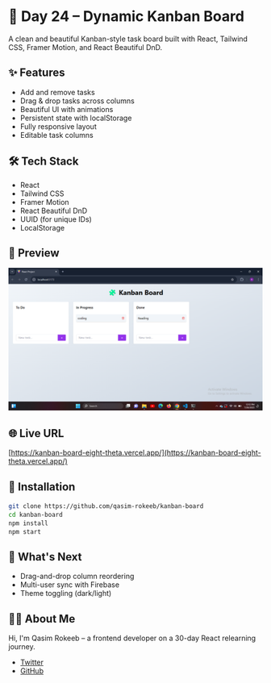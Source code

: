 # 🧩 Day 24 – Dynamic Kanban Board

A clean and beautiful Kanban-style task board built with React, Tailwind CSS, Framer Motion, and React Beautiful DnD.

## ✨ Features

- Add and remove tasks
- Drag & drop tasks across columns
- Beautiful UI with animations
- Persistent state with localStorage
- Fully responsive layout
- Editable task columns

## 🛠️ Tech Stack

- React
- Tailwind CSS
- Framer Motion
- React Beautiful DnD
- UUID (for unique IDs)
- LocalStorage

## 📸 Preview

![Preview](https://raw.githubusercontent.com/qasim-rokeeb/kanban-board/main/screenshot.png)

## 🌐 Live URL

[https://kanban-board-eight-theta.vercel.app/](https://kanban-board-eight-theta.vercel.app/)

## 🚀 Installation

```bash
git clone https://github.com/qasim-rokeeb/kanban-board
cd kanban-board
npm install
npm start
```

## 🔮 What's Next

- Drag-and-drop column reordering
- Multi-user sync with Firebase
- Theme toggling (dark/light)

## 👨‍💻 About Me

Hi, I'm Qasim Rokeeb – a frontend developer on a 30-day React relearning journey.

- [Twitter](https://twitter.com/qasimrokeeb)
- [GitHub](https://github.com/Qasim-Rokeeb)
```

